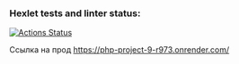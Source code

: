 ### Hexlet tests and linter status:
[![Actions Status](https://github.com/FilimonovNikita/php-project-9/actions/workflows/hexlet-check.yml/badge.svg)](https://github.com/FilimonovNikita/php-project-9/actions)

Ссылка на прод
https://php-project-9-r973.onrender.com/